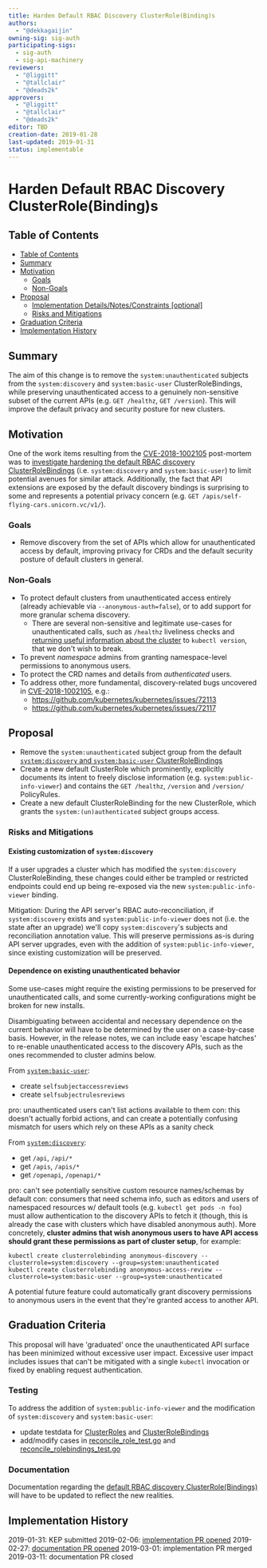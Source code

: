 ```yaml
---
title: Harden Default RBAC Discovery ClusterRole(Binding)s
authors:
  - "@dekkagaijin"
owning-sig: sig-auth
participating-sigs:
  - sig-auth
  - sig-api-machinery
reviewers:
  - "@liggitt"
  - "@tallclair"
  - "@deads2k"
approvers:
  - "@liggitt"
  - "@tallclair"
  - "@deads2k"
editor: TBD
creation-date: 2019-01-28
last-updated: 2019-01-31
status: implementable
---
```


# Harden Default RBAC Discovery ClusterRole(Binding)s

## Table of Contents

* [Table of Contents](#table-of-contents)
* [Summary](#summary)
* [Motivation](#motivation)
    * [Goals](#goals)
    * [Non-Goals](#non-goals)
* [Proposal](#proposal)
    * [Implementation Details/Notes/Constraints [optional]](#implementation-detailsnotesconstraints-optional)
    * [Risks and Mitigations](#risks-and-mitigations)
* [Graduation Criteria](#graduation-criteria)
* [Implementation History](#implementation-history)

## Summary

The aim of this change is to remove the `system:unauthenticated` subjects from the `system:discovery` and `system:basic-user` ClusterRoleBindings, while preserving unauthenticated access to a genuinely non-sensitive subset of the current APIs (e.g. `GET /healthz`, `GET /version`). This will improve the default privacy and security posture for new clusters.

## Motivation

One of the work items resulting from the [CVE-2018-1002105](https://github.com/kubernetes/kubernetes/issues/71411) post-mortem was to [investigate hardening the default RBAC discovery ClusterRoleBindings](https://github.com/kubernetes/kubernetes/issues/72115) (i.e. `system:discovery` and `system:basic-user`) to limit potential avenues for similar attack. Additionally, the fact that API extensions are exposed by the default discovery bindings is surprising to some and represents a potential privacy concern (e.g. `GET /apis/self-flying-cars.unicorn.vc/v1/`).

### Goals

* Remove discovery from the set of APIs which allow for unauthenticated access by default, improving privacy for CRDs and the default security posture of default clusters in general.

### Non-Goals

* To protect default clusters from unauthenticated access entirely (already achievable via `--anonymous-auth=false`), or to add support for more granular schema discovery.
  * There are several non-sensitive and legitimate use-cases for unauthenticated calls, such as `/healthz` liveliness checks and [returning useful information about the cluster](https://github.com/kubernetes/kubernetes/issues/45366#issuecomment-299275002) to `kubectl version`, that we don't wish to break.
* To prevent _namespace_ admins from granting namespace-level permissions to anonymous users.
* To protect the CRD names and details from _authenticated_ users.
* To address other, more fundamental, discovery-related bugs uncovered in [CVE-2018-1002105](https://github.com/kubernetes/kubernetes/issues/71411), e.g.:
  * https://github.com/kubernetes/kubernetes/issues/72113
  * https://github.com/kubernetes/kubernetes/issues/72117

## Proposal

* Remove the `system:unauthenticated` subject group from the default [`system:discovery` and `system:basic-user` ClusterRoleBindings](https://github.com/kubernetes/kubernetes/blob/release-1.13/plugin/pkg/auth/authorizer/rbac/bootstrappolicy/policy.go#L531-L532)
* Create a new default ClusterRole which prominently, explicitly documents its intent to freely disclose information (e.g. `system:public-info-viewer`) and contains the `GET /healthz`, `/version` and `/version/` PolicyRules.
* Create a new default ClusterRoleBinding for the new ClusterRole, which grants the `system:(un)authenticated` subject groups access.

### Risks and Mitigations

#### Existing customization of `system:discovery`

If a user upgrades a cluster which has modified the `system:discovery` ClusterRoleBinding, these changes could either be trampled or restricted endpoints could end up being re-exposed via the new `system:public-info-viewer` binding.

Mitigation: During the API server's RBAC auto-reconciliation, if `system:discovery` exists and `system:public-info-viewer` does not (i.e. the state after an upgrade) we'll copy `system:discovery`'s subjects and reconciliation annotation value. This will preserve permissions as-is during API server upgrades, even with the addition of `system:public-info-viewer`, since existing customization will be preserved.

#### Dependence on existing unauthenticated behavior

Some use-cases might require the existing permissions to be preserved for unauthenticated calls, and some currently-working configurations might be broken for new installs. 

Disambiguating between accidental and necessary dependence on the current behavior will have to be determined by the user on a case-by-case basis. However, in the release notes, we can include easy 'escape hatches' to re-enable unauthenticated access to the discovery APIs, such as the ones recommended to cluster admins below.

From [`system:basic-user`](https://github.com/kubernetes/kubernetes/blob/8b98e802eddb9f478ff7d991a2f72f60c165388a/plugin/pkg/auth/authorizer/rbac/bootstrappolicy/policy.go#L209-L215):
* create `selfsubjectaccessreviews`
* create `selfsubjectrulesreviews`

pro: unauthenticated users can't list actions available to them
con: this doesn't actually forbid actions, and can create a potentially confusing mismatch for users which rely on these APIs as a sanity check

From [`system:discovery`](https://github.com/kubernetes/kubernetes/blob/8b98e802eddb9f478ff7d991a2f72f60c165388a/plugin/pkg/auth/authorizer/rbac/bootstrappolicy/policy.go#L198-L208):
* get `/api`, `/api/*`
* get `/apis`, `/apis/*`
* get `/openapi`, `/openapi/*`

pro: can't see potentially sensitive custom resource names/schemas by default
con: consumers that need schema info, such as editors and users of namespaced resources w/ default tools (e.g. `kubectl get pods -n foo`) must allow authentication to the discovery APIs to fetch it (though, this is already the case with clusters which have disabled anonymous auth). More concretely, **cluster admins that wish anonymous users to have API access should grant these permissions as part of cluster setup**, for example:
```
kubectl create clusterrolebinding anonymous-discovery --clusterrole=system:discovery --group=system:unauthenticated
kubectl create clusterrolebinding anonymous-access-review --clusterrole=system:basic-user --group=system:unauthenticated
```
A potential future feature could automatically grant discovery permissions to anonymous users in the event that they're granted access to another API.

## Graduation Criteria

This proposal will have 'graduated' once the unauthenticated API surface has been minimized without excessive user impact. Excessive user impact includes issues that can't be mitigated with a single `kubectl` invocation or fixed by enabling request authentication.

### Testing 

To address the addition of `system:public-info-viewer` and the modification of `system:discovery` and `system:basic-user`:
* update testdata for [ClusterRoles](https://github.com/kubernetes/kubernetes/blob/master/plugin/pkg/auth/authorizer/rbac/bootstrappolicy/testdata/cluster-roles.yaml) and [ClusterRoleBindings](https://github.com/kubernetes/kubernetes/blob/master/plugin/pkg/auth/authorizer/rbac/bootstrappolicy/testdata/cluster-role-bindings.yaml)
* add/modify cases in [reconcile_role_test.go](https://github.com/kubernetes/kubernetes/blob/master/pkg/registry/rbac/reconciliation/reconcile_role_test.go) and [reconcile_rolebindings_test.go](https://github.com/kubernetes/kubernetes/blob/master/pkg/registry/rbac/reconciliation/reconcile_rolebindings_test.go)

### Documentation

Documentation regarding the [default RBAC discovery ClusterRole(Bindings)](https://kubernetes.io/docs/reference/access-authn-authz/rbac/#discovery-roles) will have to be updated to reflect the new realities.

## Implementation History

2019-01-31: KEP submitted
2019-02-06: [implementation PR opened](https://github.com/kubernetes/kubernetes/pull/73807)
2019-02-27: [documentation PR opened](https://github.com/kubernetes/website/pull/12888)
2019-03-01: implementation PR merged
2019-03-11: documentation PR closed
